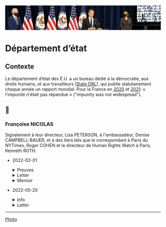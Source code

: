 ![image](../_aux/blinken_Commons.png)
# Département d’état

## Contexte

Le département d’état des É.U. a un bureau dédié à la démocratie, aux droits humains, et aux travailleurs ([State DRL](https://twitter.com/stateDRL)), qui publie statutairement chaque année un rapport mondial. Pour la France en [2020](https://www.state.gov/wp-content/uploads/2021/03/FRANCE-2020-HUMAN-RIGHTS-REPORT.pdf) et [2021](https://fr.usembassy.gov/wp-content/uploads/sites/50/313615_FRANCE-2021-HUMAN-RIGHTS-REPORT.pdf): « l'impunité n'était pas répandue » ("impunity was not widespread"). 

## 📁
### <a id="nicolas"></a>Françoise NICOLAS

Signalement à leur directeur, Lisa PETERSON, à l'ambassadeur, Denise CAMPBELL-BAUER, et à des tiers tels que le correspondant à Paris du NYTimes, Roger COHEN et le directeur de Human Rights Watch à Paris, Kenneth ROTH.

* 2022-02-01

    <details>
      <summary>Preuves</summary>
    
    * [Amb EU - lettre](../pieces/identifiant/67ecf1b9)
    * [Amb EU - dépôt](../pieces/identifiant/6ee9b5eb)
    * [State DLR - lettre](../pieces/identifiant/31f73b4d)
    * [State DLR - dépôt](../pieces/identifiant/8fefd21f)
    </details>
    
    <details>
      <summary>Letter</summary>
    
    > 02/01/2022
    > 
    > The Honorable Lisa Peterson\
    > Bureau of Democracy, Human Rights and Labor\
    > U.S. Department of State\
    > 2201 C St. NW\
    > Washington, DC 20520\
    > 
    > FRANCE: persecution of a female diplomat for reporting corruption
    > 
    > Dear Assistant Secretary Peterson,
    > 
    > On 03/30/2021, you presented the 45th Country Reports on Human Rights Practices, 
    > stressing fact checking as its basis, and encouraging disreputable governments to change course as its purpose. 
    > I bring to your attention the following allegation: as a former diplomat with 8 years of service, 
    > the French state has been persecuting me for a decade, resulting in ruin in all aspects of my life, 
    > for having disrupted misappropriation of taxpayer’s money at an embassy in Western Africa.
    > The high point of my activism is getting an audience with the member of parliament overseeing whistleblowers, 
    > a hot legislative topic. Substantiation in the  attached report.
    > 
    > Sincerely,
    > 
    > 
    > Françoise Nicolas.
    > 
    > CC: Paris Bureau Chief, New York Times, Roger Cohen; 
    > Co-chair, Tom Lantos Human Rights Commission, Hon. James P. McGovern; 
    > Executive Director, Amnesty International USA, Paul O’Brien; 
    > Executive Director, Human Rights Watch, Paris branch, Kenneth Roth; 
    > Co-chair, Tom Lantos Human Rights Commission, Hon. Christopher H. Smith.
    </details>

    <details>
      <summary>Memoir</summary>
    
    > 1 Authorship
    > 
    > I am Françoise Nicolas, born in 1961 in Saint-Malo, France, ex-diplomat turned whistleblower, residing in Nantes. 
    > An anonymous party helped redact this document.
    > However, I am solely responsible for it.
    > 
    > 2 Facts
    > 
    > On the state of the rule of law: in 2014, a parliamentarian commissioned a report titled “Citizens and the judiciary”. 
    > It says: “there is a stranglehold on the judicial arsenal by some agents, that hijack the rules to profit one party at the expense of the other, bogging the latter in costly and endless proceedings.”[2, p. 5] 1 . 
    > The same year public television released a documentary on the topic: “the ministry of justice is working on reform of judicial agents’ accountability, 
    > the fourth report in 5 years”[1]. 
    > The ‘Conseil d’État’ is the public law court of last resort. According to a law scholar, it is in the context of public works, “an instrument of legitimation of
    > the ruling class”[3, p. 139]. At the conclusion of an inquiry commission on the state of justice, in 2020, its president filed a penal complaint against the prefect of Paris, the president of the appelate court of Paris, the prosecutor of Paris, and the former prosecutor of the financial crime unit, for making false testimonies[9].
    > 
    > My story begins in 2008, with a diplomatic cable announcing my posting in Western Africa, praising my professional abilities and commitment. 
    > This assesment was reiterated in my 2009 professional evaluation (available upon request). Having responsibility for the management of grants, 
    > I reported anomalies in their accounting, first to the embassador (via a collaborator), Hervé Besancenot, then up the chain of command. 
    > Character assasination, and other forms of harassment, followed. 
    > My office-mate was an exceptionally well connected native of the host country. 
    > We used to get along, but she showed animosity towards me, culminating in a physical attack (strangulation) on 01/14/2010. 
    > A low level employee, followed by a security officer, rescued me. 
    > My repatriation was decided, officially to protect me, and because “my superiors lost faith in me”. 
    > Back in France, I was shunned aside professionally (“placardisé”). 
    > In 2018, I was removed from the civil service force. This happened under the auspices of Nathalie Loiseau as HR director, 
    > later to become Minister of European Affairs and MEP. 
    > In 2021, the person who was deputy director for Western African affairs in 2010, publicly deplored the state’s vendetta against me[8] 2 .
    > 
    > In 2013, I filed with the Ministry of Foreign Affairs to be granted a particular
    > status reserved to civil servants when they come under attack—“protection fonction-
    > nelle”. They rejected it on the grounds that it would jeopardise diplomatic relations
    > with the Western African country in question. By ruling n o 16NT01873 of 2018, the
    > appelate court of Nantes ordered the MFA to reconsider its position. Under the pen
    > of Jean-François Casabonne Masonnave, it reiterated its refusal, arguing that the
    > threat was history. That’s a half truth: the status would have come with substantial
    > retroactive benefits, such as the reimbursment of legal fees. In principle, closure
    > to this saga came through ruling n o 1805251 of 2021 by the lower court of Nantes,
    > vindicating me. In pratice, it’s a different story 3 . In parallel, I pursued all the way
    > to the Conseil d’État, an action to overturn my unfair termination, in vain.
    > 
    > In 2015, I filed a criminal lawsuit through an adhesion procedure. Article 80 of
    > the code of penal procedure provides that the investigative magistrate is bound by
    > the prosecutor’s indictment, in my case “attempt at homicide”. The ruling came in
    > 2020, citing a psychiatric evaluation dated 07/16/2012 linking PTSD to that event. It
    > dimissed the case (“non-lieu”) in the absence of sufficient evidence, for which consular
    > services were relied upon for witnesses. There is an obvious conflict of interest about
    > them, and neither my supervisor, nor the ambassador were auditioned. Stated in
    > the ruling: my lawyer failed to respond in time to the court’s demand, to send them
    > the documents from the public law proceedings. Should that have been calculated
    > negligence, it would fit a pattern described in the aforementioned 2014 report (court
    > auxiliaries are critical players in perverting the course of justice) 4 . I appealed on
    > 03/09/2020, it’s pending.
    > 
    > Article 4 of “loi organique du 29 mars 2011” provides that the ombudsman (“Défenseur
    > des Droits”) shall “defend the rights and freedoms of citizens in their dealings with
    > the state” (fighting discimination). Starting in 2012, and spanning three presiden-
    > cies, they have systematically whitewashed the MFA in the context of my requests
    > with them—a total of 5, which fits a documented pattern[2, p. 5, 34]. EU Direc-
    > tive 2019/1937 provides for whistleblower protection that already existed in France
    > under law Sapin 2. Sylvain Waserman is the sponsor of bill n o 4398 of the National
    > Assembly, transposing this directive, and well aware of my case 5 . It grants extended
    > powers to the ombudsman. On 12/03/2021, 
    > I notified the EU-Whistleblowers unit under Justice commissioner Didier Reynders, of my disillusion with this entity.
    > 
    > In 2019, an influential newspaper, Libération, published a fact-check of my story[5].
    > Here again, half truths. The article begins by saying the attacker and me are on an
    > equal footing, since our accusations mirror each other’s and no ruling vindicated
    > either. That’s to omit MFA put forth reason of state, literally, for denying me “pro-
    > tection fonctionelle”, and to pretend the odds of PTSD afflicting the victim or the
    > perpretator were 50/50. More debunking is provided online[4] 6 . In 2020, the same
    > journal titled: “outgoing ombudsman beats all expectations”[7]. The same year I gave
    > a testimony before the then parliamentarian in charge of whistleblowers, pointing to
    > specific instances of nepositism behind their obstruction towards me[6].
    > 
    > I have made a drastic selection in the attached documents. Should any claim that
    > I have made call for the production of a document, I’m happy to oblige.
    > 
    > 3
    > Bibliograhy
    > [1] Le juge se masturbe en pleine audience–France 2. French. 2014. 
    > [2] Nadya Saidi and Antoine Fontaine. Les justiciables face au service public de la
    > justice; états des lieux, diagnostic des dysfonctionnements. French. Jean Lassalle,
    > 2014.
    > [3] Vincent Le Coq. Projets publics, intérêts privés: Une mobilisation citoyenne pour
    > refuser l’arbitraire. French. Libre solidaire, 2018.
    > [4] @FranoiseNicolas. French. Comme je l’ai dit hier, l’article de Libération n’est
    > pas exact. Apr. 2019. 
    > [5] Jacques Pezet. “CheckNews: De quoi Françoise Nicolas, ex-fonctionnaire aux
    > Affaires étrangères, accuse-t-elle Nathalie Loiseau ?” French. In: Libération (Apr.
    > 2019).
    > [6] Ugo Bernalicis. Audition φ - Lanceurs d’alerte dans la fonction publique. French.
    > 2020. 
    > [7] Sylvain Mouillard and Philippine Kauffmann. “Jacques Toubon : fin de mandat
    > d’un Défenseur inespéré”. French. In: Libération (June 2020).
    > 
    > [8] @laurentbigfr. French. j’étais sous-directeur au Quai d’Orsay au moment des
    > faits. Je ne comprends pas . . . Mar. 2021. 
    > Q.
    > [9] Pierre Bienvault. “Des magistrats et un préfet de police accusés de “faux té-
    > moignages””. French. In: La Croix (Jan. 2021).
    > 
    > 4
    > Attached
    > 1. Identification . . . . . . . . . . . . . . . . . . . . . . . .\
    > Ministry of Foreign Affairs . . . . . . . . . . . . . . .
    > 2. Diplomatic cable dated 01/11/2008 (overseas posting) .
    > 3. Diplomatic cable dated 02/03/2010 (repatriation) . . .\
    > Criminal proceeding . . . . . . . . . . . . . . . . . . .
    > 4. Ruling dated 02/28/2020 . . . . . . . . . . . . . . . . .\
    > “Protection fonctionelle” . . . . . . . . . . . . . . . .
    > 5. Ruling n o 1805251 dated 10/26/2021 . . . . . . . . . . .\
    > Ombudsman . . . . . . . . . . . . . . . . . . . . . . . .
    > 6. Follow up to a new demand for whistleblower status, on 08/11/2021
    </details>

* 2022-05-20
    <details>
      <summary>Info</summary>
    
    * [Amb EU - lettre](../pieces/identifiant/6ed4b67c)
    * [Amb EU - dépôt](../pieces/identifiant/3d2125d8)
    * [State DLR - lettre](../pieces/identifiant/d7c8696b)
    * [PJ no. 1](../pieces/identifiant/bf8eea58)
    </details>

    <details>
      <summary>Letter</summary>
    
    The Honorable Lisa Peterson
    Bureau of Democracy, Human Rights and Labor
    U.S. Department of State
    2201 C St. NW
    Washington, DC 20520
    
    FRANCE: persecution of a female diplomat for reporting corruption
    
    Dear Assistant Secretary Peterson,
    
    On 07/08/2021 you echoed Abraham Lincoln’s warning that “citizens lose trust
    in democracy” 1 . Thank you for these words.
    Here’s an update to my 02/01/2022 letter on the stated subject 2 . The attached
    memoir ended on this note: “I have made a drastic selection in the attached
    documents. Should any claim that I have made. . . ” Recently I set up github.
    com/francoise-nicolas/wiki, that keeps track of my legal & advocacy work,
    with supporting evidence.
    On the open reason of state and the penal ruling in my case, I said: “and neither
    my supervisor, nor the ambassador were auditioned”. This begs for an erratum :
    these parties made statements before the prosecutor (see attachment no. 4 of the
    memoir), but there was no confrontation (in the sense of the 6th amendment) in
    the adhesion procedure I filed for to overrule his dismissal.
    Attached, continuation of some background material in my memoir.
    Sincerely,
    
    
    Françoise Nicolas.
    
    CC: Paris Bureau Chief, New York Times, Roger Cohen; Co-chair, Tom Lantos Human Rights Commission, Hon. James P. McGovern; Executive Director, Amnesty International USA, Paul O’Brien; Executive Director, Human Rights Watch, Paris branch, Kenneth Roth; Co-chair, Tom Lantos Human Rights Commission, Hon. Christopher H. Smith.

    Attached:
    1. Op-ed proposal dated 04/21/2022 . . . . . . . . . . . . . . . . . . . . . .

    </details>

---
[Photo](./cewiki-attrib.md#blinken)
